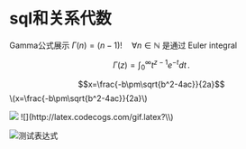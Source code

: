 <script type="text/javascript" src="http://cdn.mathjax.org/mathjax/latest/MathJax.js?config=default"></script>

# sql和关系代数

Gamma公式展示 $\Gamma(n) = (n-1)!\quad\forall
n\in\mathbb N$ 是通过 Euler integral

$$
\Gamma(z) = \int_0^\infty t^{z-1}e^{-t}dt\,.
$$

$$x=\frac{-b\pm\sqrt{b^2-4ac}}{2a}$$
\\(x=\frac{-b\pm\sqrt{b^2-4ac}}{2a}\\)

<img src="http://latex.codecogs.com/gif.latex?\frac{\partial J}{\partial \theta_k^{(j)}}=\sum_{i:r(i,j)=1}{\big((\theta^{(j)})^Tx^{(i)}-y^{(i,j)}\big)x_k^{(i)}}+\lambda \theta_k^{(j)}" />
![](http://latex.codecogs.com/gif.latex?\\)

![测试表达式](https://latex.codecogs.com/gif.latex?\delta&space;_{(A=B&space;\^\&space;D>5)}(S))

